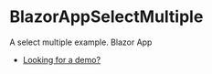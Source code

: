 # BlazorAppSelectMultiple
A select multiple example. Blazor App
- [Looking for a demo?](https://blazorcommon.acernuda.com/searchbox)
